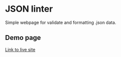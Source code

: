 # JSON linter
Simple webpage for validate and formatting .json data.

## Demo page
[Link to live site](https://filiphuhta.github.io/json-linter/)
